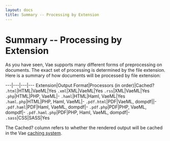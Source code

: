 ```yaml
---
layout: docs
title: Summary -- Processing by Extension
---
```


# Summary -- Processing by Extension

As you have seen, Vae supports many different forms of preprocessing on
documents. The exact set of processing is determined by the file
extension. Here is a summary of how documents will be processed by file
extension:

---|---|---|---
Extension|Output Format|Processors (in order)|Cached?
`.html`|HTML|VaeML|Yes
`.xml`|XML|VaeML|Yes
`.rss`|XML|VaeML|Yes
`.php`|HTML|PHP, VaeML|-
`.haml`|HTML|Haml, VaeML|Yes
`.haml.php`|HTML|PHP, Haml, VaeML|-
`.pdf.html`|PDF|VaeML, dompdf||-
`.pdf.haml`|PDF|Haml, VaeML, dompdf|-
`.pdf.php`|PDF|PHP, VaeML, dompdf|-
`.pdf.haml.php`|PDF|PHP, Haml, VaeML, dompdf|-
`.sass`|CSS|SASS|Yes

The Cached? column refers to whether the rendered output will be cached
in the Vae [caching system](/caching/).
